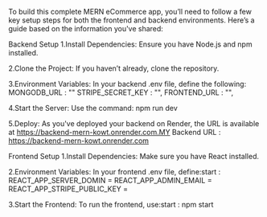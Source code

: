 To build this complete MERN eCommerce app, you’ll need to follow a few key setup steps for both the frontend and backend environments. Here’s a guide based on the information you've shared:

Backend Setup 1.Install Dependencies: Ensure you have Node.js and npm installed.

2.Clone the Project: If you haven’t already, clone the repository.

3.Environment Variables: In your backend .env file, define the following: MONGODB_URL : "" STRIPE_SECRET_KEY : "", FRONTEND_URL : "",

4.Start the Server: Use the command: npm run dev

5.Deploy: As you've deployed your backend on Render, the URL is available at https://backend-mern-kowt.onrender.com.MY Backend URL : https://backend-mern-kowt.onrender.com

Frontend Setup 1.Install Dependencies: Make sure you have React installed.

2.Environment Variables: In your frontend .env file, define:start : REACT_APP_SERVER_DOMIN = REACT_APP_ADMIN_EMAIL = REACT_APP_STRIPE_PUBLIC_KEY =

3.Start the Frontend: To run the frontend, use:start : npm start
